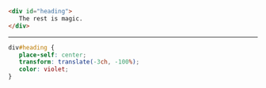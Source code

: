 ```html
<div id="heading">
   The rest is magic.
</div>
```

---

```css {
div#heading {
   place-self: center;
   transform: translate(-3ch, -100%);
   color: violet;
}
